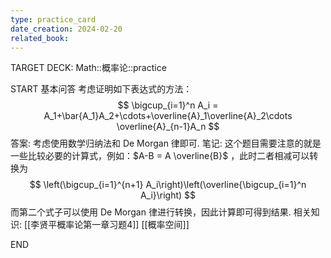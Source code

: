 ```yaml
---
type: practice_card
date_creation: 2024-02-20
related_book:
---
```

TARGET DECK: Math::概率论::practice

START
基本问答
考虑证明如下表达式的方法：
$$
\bigcup_{i=1}^n A_i = A_1+\bar{A_1}A_2+\cdots+\overline{A}_1\overline{A}_2\cdots \overline{A}_{n-1}A_n
$$
答案:
考虑使用数学归纳法和 De Morgan 律即可.
笔记:
这个题目需要注意的就是一些比较必要的计算式，例如：$A-B = A \overline{B}$ ，此时二者相减可以转换为
$$
\left(\bigcup_{i=1}^{n+1} A_i\right)\left(\overline{\bigcup_{i=1}^n A_i}\right)
$$
而第二个式子可以使用 De Morgan 律进行转换，因此计算即可得到结果.
相关知识:
[[李贤平概率论第一章习题4]] [[概率空间]]
<!--ID: 1708398148514-->
END